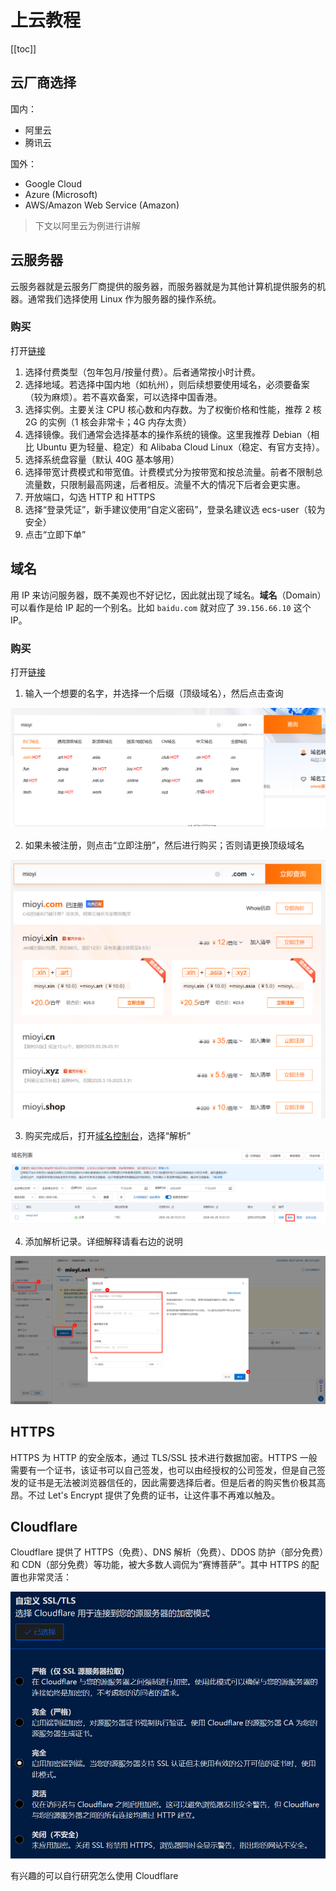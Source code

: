 # 上云教程

[[toc]]

## 云厂商选择

国内：

- 阿里云
- 腾讯云

国外：

- Google Cloud
- Azure (Microsoft)
- AWS/Amazon Web Service (Amazon)

> 下文以阿里云为例进行讲解

## 云服务器

云服务器就是云服务厂商提供的服务器，而服务器就是为其他计算机提供服务的机器。通常我们选择使用 Linux 作为服务器的操作系统。

### 购买

打开[链接](https://ecs-buy.aliyun.com/ecs)

1. 选择付费类型（包年包月/按量付费）。后者通常按小时计费。
1. 选择地域。若选择中国内地（如杭州），则后续想要使用域名，必须要备案（较为麻烦）。若不喜欢备案，可以选择中国香港。
1. 选择实例。主要关注 CPU 核心数和内存数。为了权衡价格和性能，推荐 2 核 2G 的实例（1 核会非常卡；4G 内存太贵）
1. 选择镜像。我们通常会选择基本的操作系统的镜像。这里我推荐 Debian（相比 Ubuntu 更为轻量、稳定）和 Alibaba Cloud Linux（稳定、有官方支持）。
1. 选择系统盘容量（默认 40G 基本够用）
1. 选择带宽计费模式和带宽值。计费模式分为按带宽和按总流量。前者不限制总流量数，只限制最高网速，后者相反。流量不大的情况下后者会更实惠。
1. 开放端口，勾选 HTTP 和 HTTPS
1. 选择“登录凭证”，新手建议使用“自定义密码”，登录名建议选 ecs-user（较为安全）
1. 点击“立即下单”

## 域名

用 IP 来访问服务器，既不美观也不好记忆，因此就出现了域名。**域名**（Domain）可以看作是给 IP 起的一个别名。比如 `baidu.com` 就对应了 `39.156.66.10` 这个 IP。

### 购买

打开[链接](https://wanwang.aliyun.com/domain)

1. 输入一个想要的名字，并选择一个后缀（顶级域名），然后点击查询

![aliyun-domain](./cloud/aliyun-domain.png)

2. 如果未被注册，则点击“立即注册”，然后进行购买；否则请更换顶级域名

![buy-domain](./cloud/buy-domain.png)

3. 购买完成后，打开[域名控制台](https://dc.console.aliyun.com/next/index#/domain-list/all)，选择“解析”

![domain-list](./cloud/domain-list.png)

4. 添加解析记录。详细解释请看右边的说明

![configure-dns](./cloud/configure-dns.png)

## HTTPS

HTTPS 为 HTTP 的安全版本，通过 TLS/SSL 技术进行数据加密。HTTPS 一般需要有一个证书，该证书可以自己签发，也可以由经授权的公司签发，但是自己签发的证书是无法被浏览器信任的，因此需要选择后者。但是后者的购买售价极其高昂。不过 Let's Encrypt 提供了免费的证书，让这件事不再难以触及。

## Cloudflare

Cloudflare 提供了 HTTPS（免费）、DNS 解析（免费）、DDOS 防护（部分免费）和 CDN（部分免费）等功能，被大多数人调侃为“赛博菩萨”。其中 HTTPS 的配置也非常灵活：

![cf-https](./cloud/cf-https.png)

有兴趣的可以自行研究怎么使用 Cloudflare
